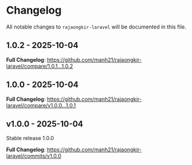 # Changelog

All notable changes to `rajaongkir-laravel` will be documented in this file.

## 1.0.2 - 2025-10-04

**Full Changelog**: https://github.com/manh21/rajaongkir-laravel/compare/1.0.1...1.0.2

## 1.0.0 - 2025-10-04

**Full Changelog**: https://github.com/manh21/rajaongkir-laravel/compare/v1.0.0...1.0.1

## v1.0.0 - 2025-10-04

Stable release 1.0.0

**Full Changelog**: https://github.com/manh21/rajaongkir-laravel/commits/v1.0.0

